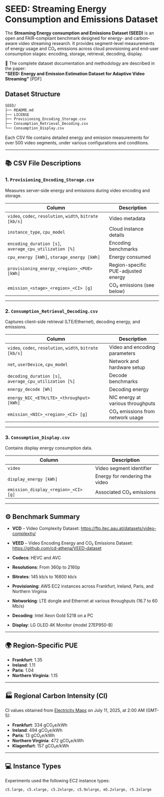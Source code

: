 # SEED: Streaming Energy Consumption and Emissions Dataset

The **Streaming Energy consumption and Emissions Dataset (SEED)** is an open and FAIR-compliant benchmark designed for energy- and carbon-aware video streaming research. It provides segment-level measurements of energy usage and CO₂ emissions across cloud provisioning and end-user consumption stages: encoding, storage, retrieval, decoding, display.

📄 The complete dataset documentation and methodology are described in the paper:  
**"SEED: Energy and Emission Estimation Dataset for Adaptive Video Streaming"**  [PDF]

## Dataset Structure

```bash
SEED/
├── README.md
├── LICENSE
├── Provisioning_Encoding_Storage.csv
├── Consumption_Retrieval_Decoding.csv
└── Consumption_Display.csv
```

Each CSV file contains detailed energy and emission measurements for over 500 video segments, under various configurations and conditions.

---

## 📚 CSV File Descriptions

### 1. `Provisioning_Encoding_Storage.csv`

Measures server-side energy and emissions during video encoding and storage.

| Column | Description |
|--------|-------------|
| `video`, `codec`, `resolution`, `width`, `bitrate [kb/s]` | Video metadata |
| `instance_type`, `cpu_model` | Cloud instance details |
| `encoding_duration [s]`, `average_cpu_utilization [%]` | Encoding benchmarks |
| `cpu_energy [kWh]`, `storage_energy [kWh]` | Energy consumed |
| `provisioning_energy_<region>_<PUE> [kWh]` | Region-specific PUE-adjusted energy |
| `emission_<stage>_<region>_<CI> [g]` | CO₂ emissions (see below) |

---

### 2. `Consumption_Retrieval_Decoding.csv`

Captures client-side retrieval (LTE/Ethernet), decoding energy, and emissions.

| Column | Description |
|--------|-------------|
| `video`, `codec`, `resolution`, `width`, `bitrate [kb/s]` | Video and encoding parameters |
| `net`, `userDevice`, `cpu_model` | Network and hardware setup |
| `decoding_duration [s]`, `average_cpu_utilization [%]` | Decode benchmarks |
| `energy_decode [Wh]` | Decoding energy |
| `energy_NIC_<ETH/LTE>_<throughput> [kWh]` | NIC energy at various throughputs |
| `emission_<NIC>_<region>_<CI> [g]` | CO₂ emissions from network usage |

---

### 3. `Consumption_Display.csv`

Contains display energy consumption data.

| Column | Description |
|--------|-------------|
| `video` | Video segment identifier |
| `display_energy [kWh]` | Energy for rendering the video |
| `emission_display_<region>_<CI> [g]` | Associated CO₂ emissions |

---

## ⚙️ Benchmark Summary

- **VCD** – Video Complexity Dataset:  https://ftp.itec.aau.at/datasets/video-complexity/
- **VEED** – Video Encoding Energy and CO₂ Emissions Dataset:  https://github.com/cd-athena/VEED-dataset

- **Codecs**: HEVC and AVC
- **Resolutions**: From 360p to 2160p
- **Bitrates**: 145 kb/s to 16800 kb/s
- **Provisioning**: AWS EC2 instances across Frankfurt, Ireland, Paris, and Northern Virginia
- **Networking**: LTE dongle and Ethernet at various throughputs (16.7 to 60 Mb/s)
- **Decoding**: Intel Xeon Gold 5218 on a PC
- **Display**: LG OLED 4K Monitor (model 27EP950-B)

---

## 🌍 Region-Specific PUE

- **Frankfurt**: 1.35  
- **Ireland**: 1.11  
- **Paris**: 1.04  
- **Northern Virginia**: 1.15

---

## 🏭 Regional Carbon Intensity (CI)

CI values obtained from [Electricity Maps](https://app.electricitymaps.com/zone/US-MIDA-PJM/72h/hourly) on July 11, 2025, at 2:00 AM (GMT-5):

- **Frankfurt**: 334 gCO₂e/kWh  
- **Ireland**: 494 gCO₂e/kWh  
- **Paris**: 13 gCO₂e/kWh  
- **Northern Virginia**: 472 gCO₂e/kWh
- **Klagenfurt**: 157 gCO₂e/kWh


---

## 💻 Instance Types

Experiments used the following EC2 instance types:

```
c5.large, c5.xlarge, c5.2xlarge, c5.9xlarge, m5.2xlarge, r5.2xlarge
```
